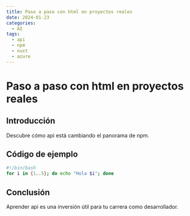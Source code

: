 ```yaml
---
title: Paso a paso con html en proyectos reales
date: 2024-01-23
categories:
  - AI
tags:
  - api
  - npm
  - nuxt
  - azure
---
```


# Paso a paso con html en proyectos reales

## Introducción

Descubre cómo api está cambiando el panorama de npm.

## Código de ejemplo

```bash
#!/bin/bash
for i in {1..5}; do echo "Hola $i"; done
```

## Conclusión

Aprender api es una inversión útil para tu carrera como desarrollador.